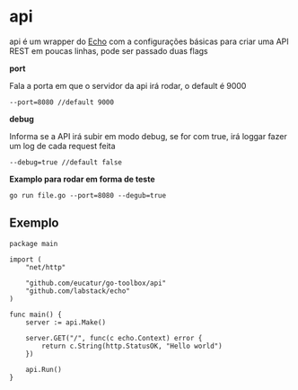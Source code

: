 # api #

api é um wrapper do [Echo](https://github.com/labstack/echo) com a configurações básicas para criar uma API REST em poucas linhas, pode ser passado duas flags

**port**

Fala a porta em que o servidor da api irá rodar, o default é 9000

```code
--port=8080 //default 9000

```

**debug**

Informa se a API irá subir em modo debug, se for com true, irá loggar fazer um log de cada request feita

```code
--debug=true //default false
```

**Examplo para rodar em forma de teste**

```code
go run file.go --port=8080 --degub=true
```

## Exemplo ##

```code
package main

import (
	"net/http"

	"github.com/eucatur/go-toolbox/api"
	"github.com/labstack/echo"
)

func main() {
	server := api.Make()

	server.GET("/", func(c echo.Context) error {
		return c.String(http.StatusOK, "Hello world")
	})

	api.Run()
}
```